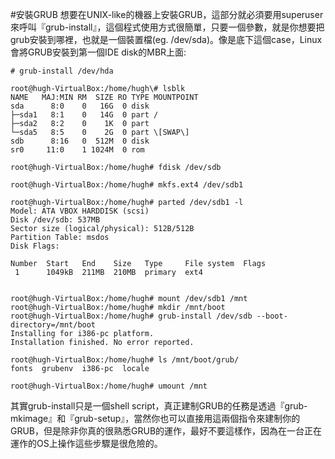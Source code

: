 #安裝GRUB
想要在UNIX-like的機器上安裝GRUB，這部分就必須要用superuser來呼叫『grub-install』，這個程式使用方式很簡單，只要一個參數，就是你想要把grub安裝到哪裡，也就是一個裝置檔\(eg. /dev/sda\)。像是底下這個case，Linux會將GRUB安裝到第一個IDE disk的MBR上面:

`# grub-install /dev/hda`



```
root@hugh-VirtualBox:/home/hugh\# lsblk
NAME   MAJ:MIN RM  SIZE RO TYPE MOUNTPOINT
sda      8:0    0   16G  0 disk 
├─sda1   8:1    0   14G  0 part /
├─sda2   8:2    0    1K  0 part 
└─sda5   8:5    0    2G  0 part \[SWAP\]
sdb      8:16   0  512M  0 disk 
sr0     11:0    1 1024M  0 rom
```

`root@hugh-VirtualBox:/home/hugh# fdisk /dev/sdb ` 




```
root@hugh-VirtualBox:/home/hugh# mkfs.ext4 /dev/sdb1
```




```
root@hugh-VirtualBox:/home/hugh# parted /dev/sdb1 -l
Model: ATA VBOX HARDDISK (scsi)
Disk /dev/sdb: 537MB
Sector size (logical/physical): 512B/512B
Partition Table: msdos
Disk Flags: 

Number  Start   End    Size   Type     File system  Flags
 1      1049kB  211MB  210MB  primary  ext4


```



```
root@hugh-VirtualBox:/home/hugh# mount /dev/sdb1 /mnt
root@hugh-VirtualBox:/home/hugh# mkdir /mnt/boot
root@hugh-VirtualBox:/home/hugh# grub-install /dev/sdb --boot-directory=/mnt/boot
Installing for i386-pc platform.
Installation finished. No error reported.

root@hugh-VirtualBox:/home/hugh# ls /mnt/boot/grub/
fonts  grubenv  i386-pc  locale

root@hugh-VirtualBox:/home/hugh# umount /mnt

```

其實grub-install只是一個shell script，真正建制GRUB的任務是透過『grub-mkimage』和『grub-setup』，當然你也可以直接用這兩個指令來建制你的GRUB，但是除非你真的很熟悉GRUB的運作，最好不要這樣作，因為在一台正在運作的OS上操作這些步驟是很危險的。











